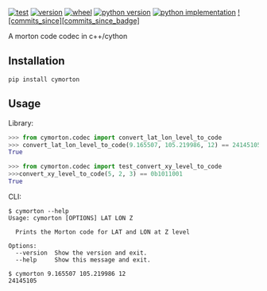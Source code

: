 [![test][test_badge]][test_target]
[![version][version_badge]][pypi]
[![wheel][wheel_badge]][pypi]
[![python version][python_versions_badge]][pypi]
[![python implementation][python_implementation_badge]][pypi]
[![commits_since][commits_since_badge]][pypi]


A morton code codec in c++/cython


## Installation

    pip install cymorton


## Usage

Library:

```python
>>> from cymorton.codec import convert_lat_lon_level_to_code
>>> convert_lat_lon_level_to_code(9.165507, 105.219986, 12) == 24145105
True
```

```python
>>> from cymorton.codec import test_convert_xy_level_to_code
>>>convert_xy_level_to_code(5, 2, 3) == 0b1011001
True
```

CLI:

```shell
$ cymorton --help
Usage: cymorton [OPTIONS] LAT LON Z

  Prints the Morton code for LAT and LON at Z level

Options:
  --version  Show the version and exit.
  --help     Show this message and exit.
```

```shell
$ cymorton 9.165507 105.219986 12
24145105
```

[pypi]: https://pypi.org/project/cymorton
[test_badge]: https://github.com/decitre/python-cymorton/actions/workflows/test.yml/badge.svg
[test_target]: https://github.com/decitre/python-cymorton/actions
[version_badge]: https://img.shields.io/pypi/v/cymorton.svg
[wheel_badge]: https://img.shields.io/pypi/wheel/cymorton.svg
[python_versions_badge]: https://img.shields.io/pypi/pyversions/cymorton.svg
[python_implementation_badge]: https://img.shields.io/pypi/implementation/cymorton.svg
